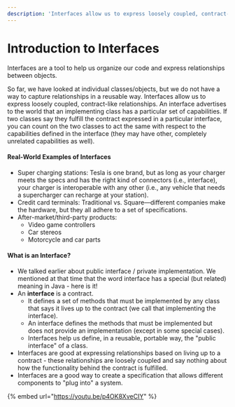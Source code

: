 ```yaml
---
description: 'Interfaces allow us to express loosely coupled, contract-like relationships.'
---
```


# Introduction to Interfaces

Interfaces are a tool to help us organize our code and express relationships between objects.

So far, we have looked at individual classes/objects, but we do not have a way to capture relationships in a reusable way. Interfaces allow us to express loosely coupled, contract-like relationships. An interface advertises to the world that an implementing class has a particular set of capabilities. If two classes say they fulfill the contract expressed in a particular interface, you can count on the two classes to act the same with respect to the capabilities defined in the interface \(they may have other, completely unrelated capabilities as well\).

#### Real-World Examples of Interfaces

* Super charging stations: Tesla is one brand, but as long as your charger meets the specs and has the right kind of connectors \(i.e., interface\), your charger is interoperable with any other \(i.e., any vehicle that needs a supercharger can recharge at your station\).
* Credit card terminals: Traditional vs. Square—different companies make the hardware, but they all adhere to a set of specifications.
* After-market/third-party products:
  * Video game controllers
  * Car stereos
  * Motorcycle and car parts

#### What is an Interface?

* We talked earlier about public interface / private implementation. We mentioned at that time that the word interface has a special \(but related\) meaning in Java - here is it!
* An **interface** is a contract.
  * It defines a set of methods that must be implemented by any class that says it lives up to the contract \(we call that implementing the interface\).
  * An interface defines the methods that must be implemented but does not provide an implementation \(except in some special cases\).
  * Interfaces help us define, in a reusable, portable way, the "public interface" of a class.
* Interfaces are good at expressing relationships based on living up to a contract - these relationships are loosely coupled and say nothing about how the functionality behind the contract is fulfilled.
* Interfaces are a good way to create a specification that allows different components to "plug into" a system.

{% embed url="https://youtu.be/p4OK8XveCIY" %}

